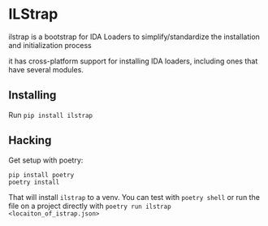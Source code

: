 # ILStrap

ilstrap is a bootstrap for IDA Loaders to simplify/standardize the installation and initialization process

it has cross-platform support for installing IDA loaders, including ones that have several modules.

## Installing

Run `pip install ilstrap`

## Hacking

Get setup with poetry:
```shell
pip install poetry
poetry install
```

That will install `ilstrap` to a venv.  You can test with `poetry shell` or
run the file on a project directly with `poetry run ilstrap <locaiton_of_istrap.json>`